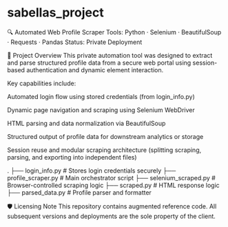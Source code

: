 # sabellas_project
🔍 Automated Web Profile Scraper
Tools: Python · Selenium · BeautifulSoup · Requests · Pandas
Status: Private Deployment

📌 Project Overview
This private automation tool was designed to extract and parse structured profile data from a secure web portal using session-based authentication and dynamic element interaction.

Key capabilities include:

Automated login flow using stored credentials (from login_info.py)

Dynamic page navigation and scraping using Selenium WebDriver

HTML parsing and data normalization via BeautifulSoup

Structured output of profile data for downstream analytics or storage

Session reuse and modular scraping architecture (splitting scraping, parsing, and exporting into independent files)

.
├── login_info.py         # Stores login credentials securely
├── profile_scraper.py    # Main orchestrator script
├── selenium_scraped.py   # Browser-controlled scraping logic
├── scraped.py            # HTML response logic
├── parsed_data.py        # Profile parser and formatter

🛡️ Licensing Note
This repository contains augmented reference code.
All subsequent versions and deployments are the sole property of the client.


